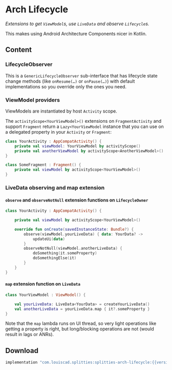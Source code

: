 # Arch Lifecycle

*Extensions to get `ViewModel`s, use `LiveData` and observe `Lifecycle`s.*

This makes using Android Architecture Components nicer in Kotlin.

## Content

### LifecycleObserver

This is a `GenericLifecycleObserver` sub-interface that has lifecycle state
change methods (like `onResume(…)` or `onPause(…)`) with default
implementations so you override only the ones you need.

### ViewModel providers

ViewModels are instantiated by host `Activity` scope.

The `activityScope<YourViewModel>()` extensions on `FragmentActivity` and
support `Fragment` return a `Lazy<YourViewModel` instance that you can
use on a delegated property in your `Activity` or `Fragment`:

```kotlin
class YourActivity : AppCompatActivity() {
    private val viewModel: YourViewModel by activityScope()
    private val anotherViewModel by activityScope<AnotherViewModel>()
}
```

```kotlin
class SomeFragment : Fragment() {
    private val viewModel by activityScope<YourViewModel>()
}
```

### LiveData observing and map extension

#### `observe` and `observeNotNull` extension functions on `LifecycleOwner`

```kotlin
class YourActivity : AppCompatActivity() {

    private val viewModel by activityScope<YourViewModel>()

    override fun onCreate(savedInstanceState: Bundle?) {
        observe(viewModel.yourLiveData) { data: YourData? ->
            updateUi(data)
        }
        observeNotNull(viewModel.anotherLiveData) {
            doSomething(it.someProperty)
            doSomethingElse(it)
        }
    }
}
```

#### `map` extension function on `LiveData`

```kotlin
class YourViewModel : ViewModel() {

    val yourLiveData: LiveData<YourData> = createYourLiveData()
    val anotherLiveData = yourLiveData.map { it?.someProperty }
}
```

Note that the `map` lambda runs on UI thread, so very light operations like
getting a property is right, but long/blocking operations are not (would
result in lags or ANRs).

## Download

```groovy
implementation "com.louiscad.splitties:splitties-arch-lifecycle:{{version.splitties2}}"
```
